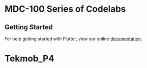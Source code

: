 # MDC-100 Series of Codelabs

## Getting Started

For help getting started with Flutter, view our online
[documentation](https://flutter.io/).
# Tekmob_P4
